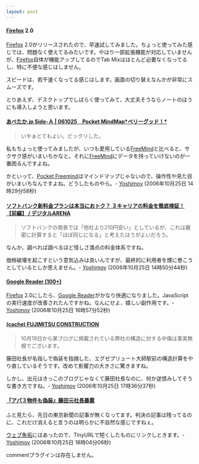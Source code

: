 ```yaml
---
layout: post
---
```

<h4><a href="http://www.mozilla-japan.org/products/firefox/">Firefox</a> 2.0</h4>
<p><a href="http://www.mozilla-japan.org/products/firefox/">Firefox</a> 2.0がリリースされたので、早速試してみました。ちょっと使ってみた感じでは、問題なく使えてるみたいです。やはり一部拡張機能が対応していませんが、<a href="http://www.mozilla-japan.org/products/firefox/">Firefox</a>自体が機能アップしてるのでTab Mixはほとんど必要なくなってるし、特に不便な感じはしません。</p>
<p>スピードは、若干速くなってる感じはします。画面の切り替えなんかが非常にスムーズです。</p>
<p>とりあえず、デスクトップでしばらく使ってみて、大丈夫そうならノートのほうにも導入しようと思います。</p>
<h4><a href="http://blog.abetaka.jp/?eid=552480">あべたか.jp Side-Ａ | 061025　Pocket MindMap†ベリーグッド！†</a></h4>
<blockquote><p>いやぁとてもよい。ビックリした。</p>
</blockquote>
<p>私もちょっと使ってみましたが、いつも愛用している<a href="http://freemind.sourceforge.net/">FreeMind</a>と比べると、サクサク感がいまいちかなと。それに<a href="http://freemind.sourceforge.net/">FreeMind</a>にデータを持っていけないのが一番困るんですよね。</p>
<p>かといって、<a href="http://sourceforge.net/projects/pocketfreemind/">Pocket Freemind</a>はマインドマップじゃないので、操作性や見た目がいまいちなんですよね。どうしたものやら。- <a href="/?page=Yoshimov" class="wikipage">Yoshimov</a> (2006年10月25日 14時29分58秒)</p>
<h4><a href="http://arena.nikkeibp.co.jp/col/20061024/119385/index2.shtml">ソフトバンク新料金プランは本当におトク？ ３キャリアの料金を徹底検証！【前編】 / デジタルARENA</a></h4>
<blockquote><p>ソフトバンクの発表では「他社より210円安い」としているが、これは厳密に計算すると「ほぼ同じになる」と考えたほうがよいだろう。</p>
</blockquote>
<p>なんか、調べれば調べるほど怪しさ満点の料金体系ですね。</p>
<p>価格破壊を起こすという意気込みは良いんですが、最終的に利用者を煙に巻こうとしているとしか思えません。- <a href="/?page=Yoshimov" class="wikipage">Yoshimov</a> (2006年10月25日 14時50分44秒)</p>
<h4><a href="http://www.google.com/reader/view/">Google Reader (100+)</a></h4>
<p><a href="http://www.mozilla-japan.org/products/firefox/">Firefox</a> 2.0にしたら、<a href="http://reader.google.com/">Google Reader</a>がかなり快適になりました。JavaScriptの実行速度が改善されたんですかね。なんにせよ、嬉しい副作用です。- <a href="/?page=Yoshimov" class="wikipage">Yoshimov</a> (2006年10月25日 16時57分52秒)</p>
<h4><a href="http://megalodon.jp/?url=http://www.fujimitsu-kensetsu.co.jp/&date=20061021165322">(cache) FUJIMITSU CONSTRUCTION</a></h4>
<blockquote><p>10月19日から某ブログに掲載されている弊社の構造に対する中傷は事実無根でございます。</p>
</blockquote>
<p>藤田社長が名指しで偽装を指摘した、エグゼプリュート大師駅前の構造計算をやり直しているそうです。改めて影響力の大きさに驚きますね。</p>
<p>しかし、出元はきっこのブログじゃなくて藤田社長なのに、何か逆恨みしてそうな書き方ですね。- <a href="/?page=Yoshimov" class="wikipage">Yoshimov</a> (2006年10月25日 17時36分37秒)</p>
<h4><a href="http://tinyurl.com/wl4pe">『アパ３物件も偽装』藤田元社長暴露</a></h4>
<p>ふと見たら、先日の東京新聞の記事が無くなってます。判決の記事は残ってるのに、これだけ消えると言うのは明らかに不自然な感じですねぇ。</p>
<p><a href="http://megalodon.jp">ウェブ魚拓</a>にはあったので、TinyURLで短くしたものにリンクしときます。- <a href="/?page=Yoshimov" class="wikipage">Yoshimov</a> (2006年10月25日 18時04分06秒)</p>
<p><span class="error">commentプラグインは存在しません。</span> </p>
